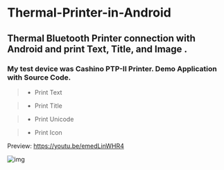# Thermal-Printer-in-Android 

## Thermal Bluetooth Printer connection with Android and print Text, Title, and Image . 
### My test device was Cashino PTP-II Printer. Demo Application with Source Code.

> * Print Text

> * Print Title

> * Print Unicode

> * Print Icon 

Preview: https://youtu.be/emedLinWHR4

![img](https://cloud.githubusercontent.com/assets/7795398/22687215/4c9d4f5e-ed51-11e6-8314-732da33427a0.JPG)

